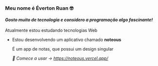 ### Meu nome é Éverton Ruan 🤓

#### *Gosto muito de tecnologia e considero a programação algo fascinante!*
Atualmente estou estudando tecnologias Web

- Estou desenvolvendo um aplicativo chamado **noteous**

  É um app de notas, que possui um design singular

  *📝 Comece a usar → https://noteous.vercel.app/* 
